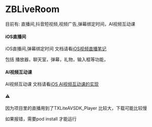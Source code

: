 # ZBLiveRoom
目前有:  直播间,抖音短视频,视频广告,弹幕绑定时间，AI视频互动课

#### iOS直播间
iOS直播间,弹幕绑定时间 文档请看[iOS视频直播笔记](https://www.jianshu.com/p/c81da8d2228f)

包括 播放器，聊天室，弹幕，礼物，输入框等功能，

#### AI视频互动课

AI视频互动课 文档请看[iOS AI视频互动课的实现](https://www.jianshu.com/p/b73b6001d3e6)

#### ⚠️
因为项目里的直播用到了TXLiteAVSDK_Player 比较大，下载可能比较慢

如果报错，需要pod install 才能运行
